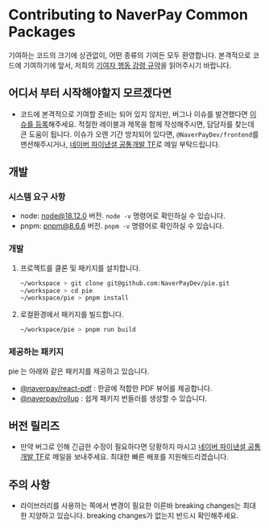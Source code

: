 # Contributing to NaverPay Common Packages

기여하는 코드의 크기에 상관없이, 어떤 종류의 기여든 모두 환영합니다. 본격적으로 코드에 기여하기에 앞서, 저희의 [기여자 행동 강령 규약](./CODE_OF_CONDUCT.md)을 읽어주시기 바랍니다.

## 어디서 부터 시작해야할지 모르겠다면

- 코드에 본격적으로 기여할 준비는 되어 있지 않지만, 버그나 이슈를 발견했다면 [이슈를 등록](https://github.com/NaverPayDev/pie/issues)해주세요. 적절한 레이블과 제목을 함께 작성해주시면, 담당자를 찾는데 큰 도움이 됩니다. 이슈가 오랜 기간 방치되어 있다면, `@NaverPayDev/frontend`를 맨션해주시거나, [네이버 파이낸셜 공통개발 TF](nfn0000220@navercorp.com)로 메일 부탁드립니다.

## 개발

### 시스템 요구 사항

- node: node@18.12.0 버전. `node -v` 명령어로 확인하실 수 있습니다.
- pnpm: pnpm@8.6.6 버전. `pnpm -v` 명령어로 확인하실 수 있습니다.

### 개발

1. 프로젝트를 클론 및 패키지를 설치합니다.

    ```sh
    ~/workspace > git clone git@github.com:NaverPayDev/pie.git
    ~/workspace > cd pie
    ~/workspace/pie > pnpm install
    ```

2. 로컬환경에서 패키지를 빌드합니다.

    ```sh
    ~/workspace/pie > pnpm run build
    ```

### 제공하는 패키지

pie 는 아래와 같은 패키지를 제공하고 있습니다.

- [@naverpay/react-pdf](https://github.com/NaverPayDev/pie/tree/main/packages/react-pdf) : 한글에 적합한 PDF 뷰어를 제공합니다.
- [@naverpay/rollup](https://github.com/NaverPayDev/pie/tree/main/packages/rollup) : 쉽게 패키지 번들러를 생성할 수 있습니다.

## 버전 릴리즈

- 만약 버그로 인해 긴급한 수정이 필요하다면 당황하지 마시고 [네이버 파이낸셜 공통개발 TF](nfn0000220@navercorp.com)로 메일을 보내주세요. 최대한 빠른 배포를 지원해드리겠습니다.

## 주의 사항

- 라이브러리를 사용하는 쪽에서 변경이 필요한 이른바 breaking changes는 최대한 지양하고 있습니다. breaking changes가 없는지 반드시 확인해주세요.
